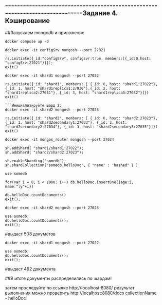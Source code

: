 ## -----------------------------------------------------------------------------Задание 4. Кэширование

##Запускаем mongodb и приложение
```shell
docker compose up -d
```

```Подключитесь к серверу конфигурации и сделайте инициализацию:
docker exec -it configSrv mongosh --port 27021
 
rs.initiate({_id:"configSrv", configsvr:true, members:[{_id:0,host: "configSrv:27021"}]});
exit()
```

```Инициализируйте шард 1:
docker exec -it shard1 mongosh --port 27022

rs.initiate({_id: "shard1", members: [ {_id: 0, host: "shard1:27022"}, {_id: 1, host: "shard1replica1:27030"},{_id: 2, host: "shard1replica2:27031"}, {_id: 3, host: "shard1replica3:27032"}]})
exit()

```Инициализируйте шард 2:
docker exec -it shard2 mongosh --port 27023

rs.initiate({_id: "shard2", members: [ {_id: 0, host: "shard2:27023"}, {_id: 1, host: "shard2secondary1:27033"}, {_id: 2, host: "shard2secondary2:27034"}, {_id: 3, host: "shard2secondary3:27035"}]})
exit()
```

```Инцициализируйте роутер и наполните его тестовыми данными:
docker exec -it mongos_router mongosh --port 27024

sh.addShard( "shard1/shard1:27022");
sh.addShard( "shard2/shard2:27023");

sh.enableSharding("somedb");
sh.shardCollection("somedb.helloDoc", { "name" : "hashed" } )

use somedb

for(var i = 0; i < 1000; i++) db.helloDoc.insertOne({age:i, name:"ly"+i})

db.helloDoc.countDocuments() 
exit(); 
```

```Сделайте проверку на шардах:
docker exec -it shard2 mongosh --port 27023

use somedb;
db.helloDoc.countDocuments();
exit(); 

```
#выдаст 508 докуметов

```
docker exec -it shard1 mongosh --port 27022

use somedb;
db.helloDoc.countDocuments();
exit();
```
#выдаст 492 документа
 
##В итоге документы распределились по шардам!

затем проследуйте по ссылке http://localhost:8080/
результат выполнения можно проверить http://localhost:8080/docs 
collectionName - helloDoc



